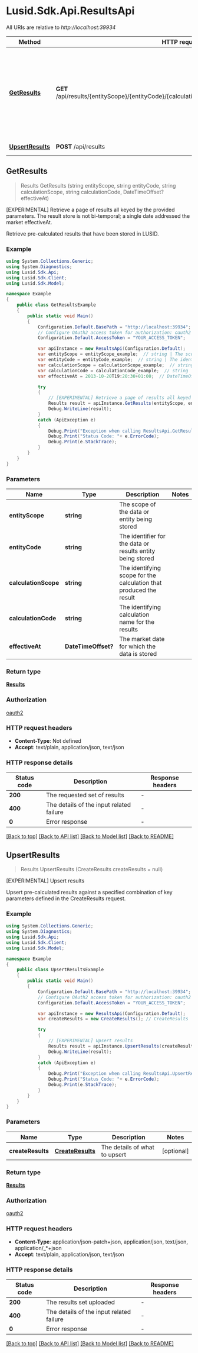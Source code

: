 # Lusid.Sdk.Api.ResultsApi

All URIs are relative to *http://localhost:39934*

Method | HTTP request | Description
------------- | ------------- | -------------
[**GetResults**](ResultsApi.md#getresults) | **GET** /api/results/{entityScope}/{entityCode}/{calculationScope}/{calculationCode}/{effectiveAt} | [EXPERIMENTAL] Retrieve a page of results all keyed by the provided parameters. The result store is not bi-temporal; a single date  addressed the market effectiveAt.
[**UpsertResults**](ResultsApi.md#upsertresults) | **POST** /api/results | [EXPERIMENTAL] Upsert results



## GetResults

> Results GetResults (string entityScope, string entityCode, string calculationScope, string calculationCode, DateTimeOffset? effectiveAt)

[EXPERIMENTAL] Retrieve a page of results all keyed by the provided parameters. The result store is not bi-temporal; a single date  addressed the market effectiveAt.

Retrieve pre-calculated results that have been stored in LUSID.

### Example

```csharp
using System.Collections.Generic;
using System.Diagnostics;
using Lusid.Sdk.Api;
using Lusid.Sdk.Client;
using Lusid.Sdk.Model;

namespace Example
{
    public class GetResultsExample
    {
        public static void Main()
        {
            Configuration.Default.BasePath = "http://localhost:39934";
            // Configure OAuth2 access token for authorization: oauth2
            Configuration.Default.AccessToken = "YOUR_ACCESS_TOKEN";

            var apiInstance = new ResultsApi(Configuration.Default);
            var entityScope = entityScope_example;  // string | The scope of the data or entity being stored
            var entityCode = entityCode_example;  // string | The identifier for the data or results entity being stored
            var calculationScope = calculationScope_example;  // string | The identifying scope for the calculation that produced the result
            var calculationCode = calculationCode_example;  // string | The identifying calculation name for the results
            var effectiveAt = 2013-10-20T19:20:30+01:00;  // DateTimeOffset? | The market date for which the data is stored

            try
            {
                // [EXPERIMENTAL] Retrieve a page of results all keyed by the provided parameters. The result store is not bi-temporal; a single date  addressed the market effectiveAt.
                Results result = apiInstance.GetResults(entityScope, entityCode, calculationScope, calculationCode, effectiveAt);
                Debug.WriteLine(result);
            }
            catch (ApiException e)
            {
                Debug.Print("Exception when calling ResultsApi.GetResults: " + e.Message );
                Debug.Print("Status Code: "+ e.ErrorCode);
                Debug.Print(e.StackTrace);
            }
        }
    }
}
```

### Parameters


Name | Type | Description  | Notes
------------- | ------------- | ------------- | -------------
 **entityScope** | **string**| The scope of the data or entity being stored | 
 **entityCode** | **string**| The identifier for the data or results entity being stored | 
 **calculationScope** | **string**| The identifying scope for the calculation that produced the result | 
 **calculationCode** | **string**| The identifying calculation name for the results | 
 **effectiveAt** | **DateTimeOffset?**| The market date for which the data is stored | 

### Return type

[**Results**](Results.md)

### Authorization

[oauth2](../README.md#oauth2)

### HTTP request headers

- **Content-Type**: Not defined
- **Accept**: text/plain, application/json, text/json

### HTTP response details
| Status code | Description | Response headers |
|-------------|-------------|------------------|
| **200** | The requested set of results |  -  |
| **400** | The details of the input related failure |  -  |
| **0** | Error response |  -  |

[[Back to top]](#)
[[Back to API list]](../README.md#documentation-for-api-endpoints)
[[Back to Model list]](../README.md#documentation-for-models)
[[Back to README]](../README.md)


## UpsertResults

> Results UpsertResults (CreateResults createResults = null)

[EXPERIMENTAL] Upsert results

Upsert pre-calculated results against a specified combination of key parameters defined in the CreateResults request.

### Example

```csharp
using System.Collections.Generic;
using System.Diagnostics;
using Lusid.Sdk.Api;
using Lusid.Sdk.Client;
using Lusid.Sdk.Model;

namespace Example
{
    public class UpsertResultsExample
    {
        public static void Main()
        {
            Configuration.Default.BasePath = "http://localhost:39934";
            // Configure OAuth2 access token for authorization: oauth2
            Configuration.Default.AccessToken = "YOUR_ACCESS_TOKEN";

            var apiInstance = new ResultsApi(Configuration.Default);
            var createResults = new CreateResults(); // CreateResults | The details of what to upsert (optional) 

            try
            {
                // [EXPERIMENTAL] Upsert results
                Results result = apiInstance.UpsertResults(createResults);
                Debug.WriteLine(result);
            }
            catch (ApiException e)
            {
                Debug.Print("Exception when calling ResultsApi.UpsertResults: " + e.Message );
                Debug.Print("Status Code: "+ e.ErrorCode);
                Debug.Print(e.StackTrace);
            }
        }
    }
}
```

### Parameters


Name | Type | Description  | Notes
------------- | ------------- | ------------- | -------------
 **createResults** | [**CreateResults**](CreateResults.md)| The details of what to upsert | [optional] 

### Return type

[**Results**](Results.md)

### Authorization

[oauth2](../README.md#oauth2)

### HTTP request headers

- **Content-Type**: application/json-patch+json, application/json, text/json, application/_*+json
- **Accept**: text/plain, application/json, text/json

### HTTP response details
| Status code | Description | Response headers |
|-------------|-------------|------------------|
| **200** | The results set uploaded |  -  |
| **400** | The details of the input related failure |  -  |
| **0** | Error response |  -  |

[[Back to top]](#)
[[Back to API list]](../README.md#documentation-for-api-endpoints)
[[Back to Model list]](../README.md#documentation-for-models)
[[Back to README]](../README.md)

